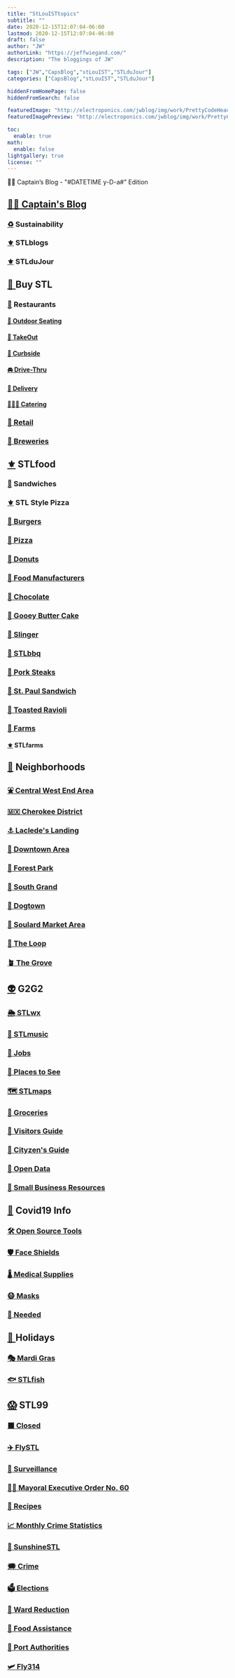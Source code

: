 ```yaml
---
title: "StLouISTtopics"
subtitle: ""
date: 2020-12-15T12:07:04-06:00
lastmod: 2020-12-15T12:07:04-06:00
draft: false
author: "JW"
authorLink: "https://jeffwiegand.com/"
description: "The bloggings of JW"

tags: ["JW","CapsBlog","stLouIST","STLduJour"]
categories: ["CapsBlog","stLouIST","STLduJour"]

hiddenFromHomePage: false
hiddenFromSearch: false

featuredImage: "http://electroponics.com/jwblog/img/work/PrettyCodeHead.png"
featuredImagePreview: "http://electroponics.com/jwblog/img/work/PrettyCodeHead.png"

toc:
  enable: true
math:
  enable: false
lightgallery: true
license: ""
---
```


🏴‍☠️ Captain’s Blog - "#DATETIME y-D-a#" Edition

<!--more-->
## [🏴‍☠️ Captain's Blog](https://stlouist.com/CapsBlog)
### [♻](https://stlouist.com/sustainability)️ Sustainability
### [⚜](https://stlouist.com/STLblogs)️ STLblogs
### [⚜](https://stlouist.com/STLduJour)️ STLduJour


## [👜 ](https://stlouist.com/bUySTL)Buy STL
### [🍴](https://stlouist.com/bUySTL/restaurants) Restaurants
#### [🎐 Outdoor Seating](https://stlouist.com/restaurants/outdoor-seating)
#### [🥡 TakeOut](https://stlouist.com/TakeOut)
#### [🚗 Curbside](https://stlouist.com/curbside)
#### [🚘 Drive-Thru](https://stlouist.com/drive-thru)
#### [🚚 Delivery](https://stlouist.com/delivery)
#### [👩🏻‍🍳 Catering](https://stlouist.com/node/9667)
### [👛 Retail](https://stlouist.com/Retail)
### [🍺 Breweries](https://stlouist.com/bUySTL/breweries)


## [⚜️](https://stlouist.com/STLfood) STLfood
### [🌭](https://stlouist.com/node/8913) Sandwiches
### [⚜️](https://stlouist.com/STLpizza) STL Style Pizza
### [🍔 Burgers](https://stlouist.com/Burgers)
### [🍕 Pizza](https://stlouist.com/STLfood/pizza)
### [🍩 Donuts](https://stlouist.com/Donuts)
### [🍪 Food Manufacturers](https://stlouist.com/bUySTL/Food-Manufacturers)
### [🍫 Chocolate](https://stlouist.com/chocolate)
### [🍰 Gooey Butter Cake](https://stlouist.com/STLfood/gooey-butter-cake)
### [🍳 Slinger](https://stlouist.com/node/6560)
### [🐽 STLbbq](https://stlouist.com/STLbbq)
### [🥩 Pork Steaks](https://stlouist.com/PorkSteaks)
### [🥪 St. Paul Sandwich](https://stlouist.com/StPaulSandwich)
### [🥟 Toasted Ravioli](https://stlouist.com/node/5254)
### [🚜 Farms](https://stlouist.com/Farms)
#### [⚜️](https://stlouist.com/STLfarms) STLfarms


## [🏡](https://stlouist.com/g2g2/neighborhoods) Neighborhoods
### [⛲️ Central West End Area](https://stlouist.com/visitors/cwe-area)
### [🇲🇽 Cherokee District](https://stlouist.com/visitors/cherokee)
### [⚓️ Laclede's Landing](https://stlouist.com/node/8075)
### [🏢 Downtown Area](https://stlouist.com/visitors/downtown-area)
### [🌳 Forest Park](https://stlouist.com/node/9111)
### [🍚 South Grand](https://stlouist.com/visitors/south-grand)
### [🐢 Dogtown](https://stlouist.com/visitors/dogtown)
### [🥬 Soulard Market Area](https://stlouist.com/visitors/soulard-market)
### [🚋 The Loop](https://stlouist.com/visitors/the-loop)
### [🪴 The Grove](https://stlouist.com/visitors/the-grove)


## [👽](https://stlouist.com/G2G2) G2G2
### [🌦 STLwx](https://stlouist.com/STLwx)
### [🎸 STLmusic](https://stlouist.com/STLmusic)
### [📄 Jobs](https://stlouist.com/STLhelp/jobs)
### [📍 Places to See](https://stlouist.com/places-to-see)
### [🗺 STLmaps](https://stlouist.com/STLmaps)
### [🛒 Groceries](https://stlouist.com/groceries)
### [🧳 Visitors Guide](https://stlouist.com/visitors-guide)
### [🔰 Cityzen's Guide](https://stlouist.com/cityzen-guide)
### [🔌 Open Data](https://stlouist.com/OpenData)
### [🏪 Small Business Resources](https://stlouist.com/SmallBusiness)


## [🦠](https://stlouist.com/Covid19) Covid19 Info
### [🛠 Open Source Tools](https://stlouist.com/OpenSource)
### [🛡 Face Shields](https://stlouist.com/node/11423)
### [🌡 Medical Supplies](https://stlouist.com/node/11314)
### [😷 Masks](https://stlouist.com/masks)
### [🥺 Needed](https://stlouist.com/STLhelp/needed)


## [🎏 ](https://stlouist.com/Holidays)Holidays
### [🎭 Mardi Gras](https://stlouist.com/MardiGras)
### [🐟 STLfish](https://stlouist.com/STLfish)


## [😱](https://stlouist.com/STL99) STL99
### [⬛️ Closed](https://stlouist.com/closed)
### [✈️ FlySTL](https://stlouist.com/FlySTL)
### [👀 Surveillance](https://stlouist.com/surveillance)
### [👩🏼 Mayoral Executive Order No. 60](https://stlouist.com/node/9305)
### [📇 Recipes](https://stlouist.com/recipes)
### [📈 Monthly Crime Statistics](https://stlouist.com/node/9666)
### [🔅 SunshineSTL](https://stlouist.com/SunshineSTL)
### [🗯 Crime](https://stlouist.com/crime)
### [🗳 Elections](https://stlouist.com/elections)
### [🧮 Ward Reduction](https://stlouist.com/node/12963)
### [🧺 Food Assistance](https://stlouist.com/food-and-family-care-assistance)
### [🚢 Port Authorities](https://stlouist.com/portauthorities)
### [🛩 Fly314](https://stlouist.com/Fly314)